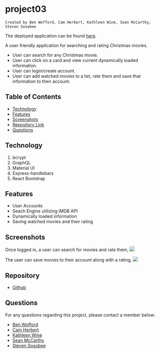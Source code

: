 # project03

    Created by Ben Wofford, Cam Herbert, Kathleen Wine, Sean McCarthy, Steven Sosebee

The deployed application can be found [here](https://kmwine02-project03.herokuapp.com/).

A user friendly application for searching and rating Christmas movies.

- User can search for any Christmas movie.
- User can click on a card and view current dynamically loaded information.
- User can login/create account.
- User can add watched movies to a list, rate them and save that information to their account.

## Table of Contents

- [Technology](#Technology)
- [Features](#Features)
- [Screenshots](#Screenshots)
- [Repository Link](#Repository)
- [Questions](#Questions)

## Technology

1. bcrypt
2. GraphQL
3. Material UI
4. Express-handlebars
5. React Bootstrap

## Features

- User Accounts
- Seach Engine utilizing iMDB API
- Dynamically loaded information
- Saving watched movies and their rating

## Screenshots

Once logged in, a user can search for movies and rate them,
<img src="/src/components/images/search.png" />

The user can save movies to their account along with a rating,
<img src="/src/components/images/profile.png" />

## Repository

- [Github](https://github.com/kmwine02/project03)

## Questions

For any questions regarding this project, please contact a member below:

- [Ben Wofford](https://github.com/benwofford)
- [Cam Herbert](https://github.com/caaam)
- [Kathleen Wine](https://github.com/kmwine02)
- [Sean McCarthy](https://github.com/McTastic)
- [Steven Sosobee](https://github.com/steven-sosebee)
